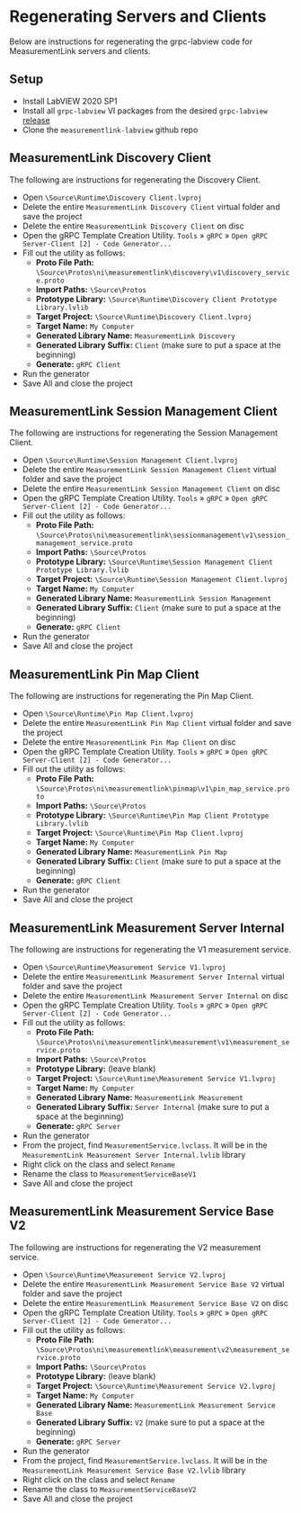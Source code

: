 # Regenerating Servers and Clients

Below are instructions for regenerating the grpc-labview code for MeasurementLink servers and clients.

## Setup

- Install LabVIEW 2020 SP1
- Install all `grpc-labview` VI packages from the desired `grpc-labview` [release](https://github.com/ni/grpc-labview/releases)
- Clone the `measurementlink-labview` github repo

## MeasurementLink Discovery Client

The following are instructions for regenerating the Discovery Client.

- Open `\Source\Runtime\Discovery Client.lvproj`
- Delete the entire `MeasurementLink Discovery Client` virtual folder and save the project
- Delete the entire `MeasurementLink Discovery Client` on disc
- Open the gRPC Template Creation Utility. `Tools` » `gRPC` » `Open gRPC Server-Client [2] - Code Generator...`
- Fill out the utility as follows:
    - **Proto File Path:** `\Source\Protos\ni\measurementlink\discovery\v1\discovery_service.proto`
    - **Import Paths:** `\Source\Protos`
    - **Prototype Library:** `\Source\Runtime\Discovery Client Prototype Library.lvlib`
    - **Target Project:** `\Source\Runtime\Discovery Client.lvproj`
    - **Target Name:** `My Computer`
    - **Generated Library Name:** `MeasurementLink Discovery`
    - **Generated Library Suffix:** `Client` (make sure to put a space at the beginning)
    - **Generate:** `gRPC Client`
- Run the generator
- Save All and close the project

## MeasurementLink Session Management Client

The following are instructions for regenerating the Session Management Client.

- Open `\Source\Runtime\Session Management Client.lvproj`
- Delete the entire `MeasurementLink Session Management Client` virtual folder and save the project
- Delete the entire `MeasurementLink Session Management Client` on disc
- Open the gRPC Template Creation Utility. `Tools` » `gRPC` » `Open gRPC Server-Client [2] - Code Generator...`
- Fill out the utility as follows:
    - **Proto File Path:** `\Source\Protos\ni\measurementlink\sessionmanagement\v1\session_management_service.proto`
    - **Import Paths:** `\Source\Protos`
    - **Prototype Library:** `\Source\Runtime\Session Management Client Prototype Library.lvlib`
    - **Target Project:** `\Source\Runtime\Session Management Client.lvproj`
    - **Target Name:** `My Computer`
    - **Generated Library Name:** `MeasurementLink Session Management`
    - **Generated Library Suffix:** `Client` (make sure to put a space at the beginning)
    - **Generate:** `gRPC Client`
- Run the generator
- Save All and close the project

## MeasurementLink Pin Map Client

The following are instructions for regenerating the Pin Map Client.

- Open `\Source\Runtime\Pin Map Client.lvproj`
- Delete the entire `MeasurementLink Pin Map Client` virtual folder and save the project
- Delete the entire `MeasurementLink Pin Map Client` on disc
- Open the gRPC Template Creation Utility. `Tools` » `gRPC` » `Open gRPC Server-Client [2] - Code Generator...`
- Fill out the utility as follows:
    - **Proto File Path:** `\Source\Protos\ni\measurementlink\pinmap\v1\pin_map_service.proto`
    - **Import Paths:** `\Source\Protos`
    - **Prototype Library:** `\Source\Runtime\Pin Map Client Prototype Library.lvlib`
    - **Target Project:** `\Source\Runtime\Pin Map Client.lvproj`
    - **Target Name:** `My Computer`
    - **Generated Library Name:** `MeasurementLink Pin Map`
    - **Generated Library Suffix:** `Client` (make sure to put a space at the beginning)
    - **Generate:** `gRPC Client`
- Run the generator
- Save All and close the project

## MeasurementLink Measurement Server Internal

The following are instructions for regenerating the V1 measurement service.

- Open `\Source\Runtime\Measurement Service V1.lvproj`
- Delete the entire `MeasurementLink Measurement Server Internal` virtual folder and save the project
- Delete the entire `MeasurementLink Measurement Server Internal` on disc
- Open the gRPC Template Creation Utility. `Tools` » `gRPC` » `Open gRPC Server-Client [2] - Code Generator...`
- Fill out the utility as follows:
    - **Proto File Path:** `\Source\Protos\ni\measurementlink\measurement\v1\measurement_service.proto`
    - **Import Paths:** `\Source\Protos`
    - **Prototype Library:** (leave blank)
    - **Target Project:** `\Source\Runtime\Measurement Service V1.lvproj`
    - **Target Name:** `My Computer`
    - **Generated Library Name:** `MeasurementLink Measurement`
    - **Generated Library Suffix:** `Server Internal` (make sure to put a space at the beginning)
    - **Generate:** `gRPC Server`
- Run the generator
- From the project, find `MeasurementService.lvclass`. It will be in the `MeasurementLink Measurement Server Internal.lvlib` library
- Right click on the class and select `Rename`
- Rename the class to `MeasurementServiceBaseV1`
- Save All and close the project

## MeasurementLink Measurement Service Base V2

The following are instructions for regenerating the V2 measurement service.

- Open `\Source\Runtime\Measurement Service V2.lvproj`
- Delete the entire `MeasurementLink Measurement Service Base V2` virtual folder and save the project
- Delete the entire `MeasurementLink Measurement Service Base V2` on disc
- Open the gRPC Template Creation Utility. `Tools` » `gRPC` » `Open gRPC Server-Client [2] - Code Generator...`
- Fill out the utility as follows:
    - **Proto File Path:** `\Source\Protos\ni\measurementlink\measurement\v2\measurement_service.proto`
    - **Import Paths:** `\Source\Protos`
    - **Prototype Library:** (leave blank)
    - **Target Project:** `\Source\Runtime\Measurement Service V2.lvproj`
    - **Target Name:** `My Computer`
    - **Generated Library Name:** `MeasurementLink Measurement Service Base`
    - **Generated Library Suffix:** `V2` (make sure to put a space at the beginning)
    - **Generate:** `gRPC Server`
- Run the generator
- From the project, find `MeasurementService.lvclass`. It will be in the `MeasurementLink Measurement Service Base V2.lvlib` library
- Right click on the class and select `Rename`
- Rename the class to `MeasurementServiceBaseV2`
- Save All and close the project